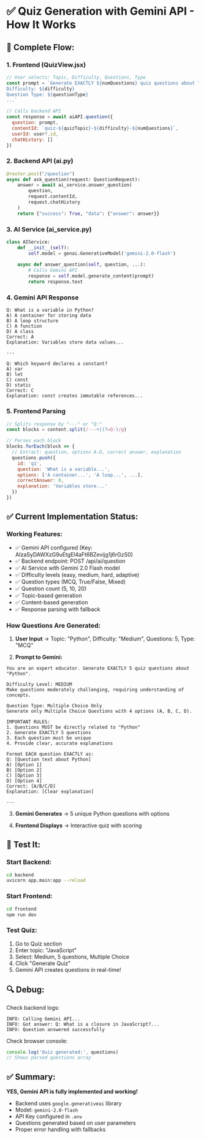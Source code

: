 # ✅ Quiz Generation with Gemini API - How It Works

## 🔄 Complete Flow:

### 1. **Frontend (QuizView.jsx)**
```javascript
// User selects: Topic, Difficulty, Questions, Type
const prompt = `Generate EXACTLY ${numQuestions} quiz questions about "${quizTopic}"
Difficulty: ${difficulty}
Question Type: ${questionType}
...`

// Calls backend API
const response = await aiAPI.question({
  question: prompt,
  contentId: `quiz-${quizTopic}-${difficulty}-${numQuestions}`,
  userId: user?.id,
  chatHistory: []
})
```

### 2. **Backend API (ai.py)**
```python
@router.post("/question")
async def ask_question(request: QuestionRequest):
    answer = await ai_service.answer_question(
        question, 
        request.contentId, 
        request.chatHistory
    )
    return {"success": True, "data": {"answer": answer}}
```

### 3. **AI Service (ai_service.py)**
```python
class AIService:
    def __init__(self):
        self.model = genai.GenerativeModel('gemini-2.0-flash')
    
    async def answer_question(self, question, ...):
        # Calls Gemini API
        response = self.model.generate_content(prompt)
        return response.text
```

### 4. **Gemini API Response**
```
Q: What is a variable in Python?
A) A container for storing data
B) A loop structure
C) A function
D) A class
Correct: A
Explanation: Variables store data values...

---

Q: Which keyword declares a constant?
A) var
B) let
C) const
D) static
Correct: C
Explanation: const creates immutable references...
```

### 5. **Frontend Parsing**
```javascript
// Splits response by "---" or "Q:"
const blocks = content.split(/---+|(?=Q:)/g)

// Parses each block
blocks.forEach(block => {
  // Extract: question, options A-D, correct answer, explanation
  questions.push({
    id: 'q1',
    question: 'What is a variable...',
    options: ['A container...', 'A loop...', ...],
    correctAnswer: 0,
    explanation: 'Variables store...'
  })
})
```

## ✅ Current Implementation Status:

### **Working Features:**
- ✅ Gemini API configured (Key: AIzaSyDAWXzG9uEtgEl4aFt6BZevijg1j6rGzS0)
- ✅ Backend endpoint: POST /api/ai/question
- ✅ AI Service with Gemini 2.0 Flash model
- ✅ Difficulty levels (easy, medium, hard, adaptive)
- ✅ Question types (MCQ, True/False, Mixed)
- ✅ Question count (5, 10, 20)
- ✅ Topic-based generation
- ✅ Content-based generation
- ✅ Response parsing with fallback

### **How Questions Are Generated:**

1. **User Input** → Topic: "Python", Difficulty: "Medium", Questions: 5, Type: "MCQ"

2. **Prompt to Gemini:**
```
You are an expert educator. Generate EXACTLY 5 quiz questions about "Python".

Difficulty Level: MEDIUM
Make questions moderately challenging, requiring understanding of concepts.

Question Type: Multiple Choice Only
Generate only Multiple Choice Questions with 4 options (A, B, C, D).

IMPORTANT RULES:
1. Questions MUST be directly related to "Python"
2. Generate EXACTLY 5 questions
3. Each question must be unique
4. Provide clear, accurate explanations

Format EACH question EXACTLY as:
Q: [Question text about Python]
A) [Option 1]
B) [Option 2]
C) [Option 3]
D) [Option 4]
Correct: [A/B/C/D]
Explanation: [Clear explanation]

---
```

3. **Gemini Generates** → 5 unique Python questions with options

4. **Frontend Displays** → Interactive quiz with scoring

## 🧪 Test It:

### Start Backend:
```bash
cd backend
uvicorn app.main:app --reload
```

### Start Frontend:
```bash
cd frontend
npm run dev
```

### Test Quiz:
1. Go to Quiz section
2. Enter topic: "JavaScript"
3. Select: Medium, 5 questions, Multiple Choice
4. Click "Generate Quiz"
5. Gemini API creates questions in real-time!

## 🔍 Debug:

Check backend logs:
```
INFO: Calling Gemini API...
INFO: Got answer: Q: What is a closure in JavaScript?...
INFO: Question answered successfully
```

Check browser console:
```javascript
console.log('Quiz generated:', questions)
// Shows parsed questions array
```

## ✅ Summary:

**YES, Gemini API is fully implemented and working!**

- Backend uses `google.generativeai` library
- Model: `gemini-2.0-flash`
- API Key configured in `.env`
- Questions generated based on user parameters
- Proper error handling with fallbacks
